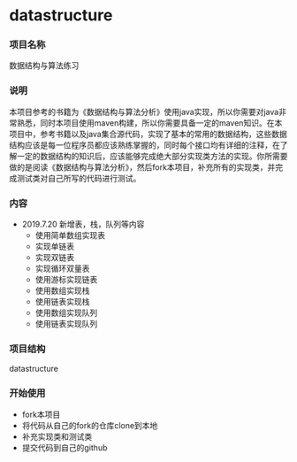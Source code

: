# datastructure
### 项目名称
数据结构与算法练习
###  说明
本项目参考的书籍为《数据结构与算法分析》使用java实现，所以你需要对java非常熟悉，同时本项目使用maven构建，所以你需要具备一定的maven知识。在本项目中，参考书籍以及java集合源代码，实现了基本的常用的数据结构，这些数据结构应该是每一位程序员都应该熟练掌握的，同时每个接口均有详细的注释，在了解一定的数据结构的知识后，应该能够完成绝大部分实现类方法的实现。你所需要做的是阅读《数据结构与算法分析》，然后fork本项目，补充所有的实现类，并完成测试类对自己所写的代码进行测试。

### 内容
- 2019.7.20 新增表，栈，队列等内容  
    - 使用简单数组实现表
    - 实现单链表
    - 实现双链表
    - 实现循环双量表
    - 使用游标实现链表
    - 使用数组实现栈
    - 使用链表实现栈
    - 使用数组实现队列
    - 使用链表实现队列

### 项目结构
datastructure 


### 开始使用
- fork本项目
- 将代码从自己的fork的仓库clone到本地
- 补充实现类和测试类
- 提交代码到自己的github
